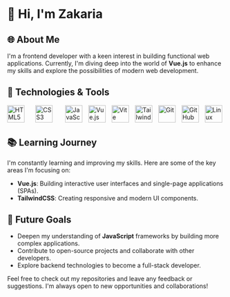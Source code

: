 # 👋 Hi, I'm Zakaria

## 🌐 About Me

I'm a frontend developer with a keen interest in building functional web applications. Currently, I'm diving deep into the world of **Vue.js** to enhance my skills and explore the possibilities of modern web development.

## 🔧 Technologies & Tools

<img src="https://cdn.jsdelivr.net/gh/devicons/devicon@latest/icons/html5/html5-original.svg" alt="HTML5" width="40" height="40" align="left" style="margin-right:25px;"/>
<img src="https://cdn.jsdelivr.net/gh/devicons/devicon@latest/icons/css3/css3-original.svg" alt="CSS3" width="40" height="40" style="padding-right:25px;"/>
<img src="https://cdn.jsdelivr.net/gh/devicons/devicon@latest/icons/javascript/javascript-original.svg" alt="JavaScript" width="40" height="40" style="padding-right:10px;"/>
<img src="https://cdn.jsdelivr.net/gh/devicons/devicon@latest/icons/vuejs/vuejs-original.svg" alt="Vue.js" width="40" height="40" style="padding-right:10px;"/>
<img src="https://cdn.jsdelivr.net/gh/devicons/devicon@latest/icons/vitejs/vitejs-original.svg" alt="Vite" width="40" height="40" style="padding-right:10px;"/>
<img src="https://cdn.jsdelivr.net/gh/devicons/devicon@latest/icons/tailwindcss/tailwindcss-original.svg" alt="TailwindCSS" width="40" height="40" style="padding-right:10px;"/>
<img src="https://cdn.jsdelivr.net/gh/devicons/devicon@latest/icons/git/git-original.svg" alt="Git" width="40" height="40" style="padding-right:10px;"/>
<img src="https://cdn.jsdelivr.net/gh/devicons/devicon@latest/icons/github/github-original.svg" alt="GitHub" width="40" height="40" style="padding-right:10px;"/>
<img src="https://cdn.jsdelivr.net/gh/devicons/devicon@latest/icons/linux/linux-original.svg" alt="Linux" width="40" height="40"/>

## 📚 Learning Journey

I'm constantly learning and improving my skills. Here are some of the key areas I'm focusing on:

- **Vue.js**: Building interactive user interfaces and single-page applications (SPAs).
- **TailwindCSS**: Creating responsive and modern UI components.

## 🚀 Future Goals

- Deepen my understanding of **JavaScript** frameworks by building more complex applications.
- Contribute to open-source projects and collaborate with other developers.
- Explore backend technologies to become a full-stack developer.

Feel free to check out my repositories and leave any feedback or suggestions. I'm always open to new opportunities and collaborations!
